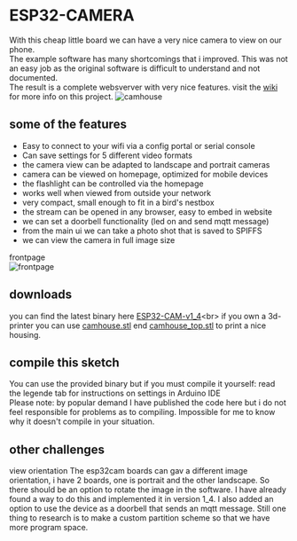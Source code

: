 # ESP32-CAMERA
With this cheap little board we can have a very nice camera to view on our phone. <br> 
The example software has many shortcomings that i improved. This was not an easy job as the original software is difficult to understand and not documented.<br>The result is a complete websverver with very nice features. visit the [wiki](https://github.com/patience4711/ESP32-CAMERA/wiki) for more info on this project.
![camhouse](https://github.com/patience4711/ESP32-CAMERA/assets/12282915/22a264fe-db46-47ee-ad5b-8151959807ca)

## some of the features
- Easy to connect to your wifi via a config portal or serial console
- Can save settings for 5 different video formats
- the camera view can be adapted to landscape and portrait cameras
- camera can be viewed on homepage, optimized for mobile devices
- the flashlight can be controlled via the homepage
- works well when viewed from outside your network
- very compact, small enough to fit in a bird's nestbox
- the stream can be opened in any browser, easy to embed in website
- we can set a doorbell functionality (led on and send mqtt message)
- from the main ui we can take a photo shot that is saved to SPIFFS
- we can view the camera in full image size

frontpage<br>
![frontpage](https://github.com/patience4711/ESP32-CAMERA/assets/12282915/8f36c851-44fa-4af4-b76c-91c57271dad5)

   
## downloads
you can find the latest binary here [ESP32-CAM-v1_4]([https://github.com/patience4711/ESP32-CAMERA/blob/main/ESP32-CAM_v1_3.ino.esp32.bin](https://github.com/patience4711/ESP32-CAMERA/blob/main/ESP32-CAM_v1_4-exp.ino.esp32.bin))<br>
if you own a 3d-printer you can use [camhouse.stl](https://github.com/patience4711/ESP32-CAMERA/blob/main/camhouse.stl) end [camhouse_top.stl](https://github.com/patience4711/ESP32-CAMERA/blob/main/camhouse_TOP.stl) to print a nice housing.

## compile this sketch
You can use the provided binary but if you must compile it yourself: read the legende tab for instructions on settings in Arduino IDE
<br>Please note: by popular demand I have published the code here but i do not feel responsible for problems as to compiling. Impossible for me to know why it doesn't compile in your situation.

## other challenges
view orientation
The esp32cam boards can gav a different image orientation, i have 2 boards, one is portrait and the other landscape. So there should be an option to rotate the image in the software. I have already found a way to do this and implemented it in version 1_4.
I also added an option to use the device as a doorbell that sends an mqtt message. 
Still one thing to research is to make a custom partition scheme so that we have more program space.
